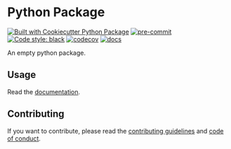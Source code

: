 # Python Package

[![Built with Cookiecutter Python Package](https://img.shields.io/badge/built%20with-Cookiecutter%20Python%20Package-ff69b4.svg?logo=cookiecutter)](https://github.com/91nunocosta/python-package-cookiecutter)
[![pre-commit](https://img.shields.io/badge/pre--commit-enabled-brightgreen?logo=pre-commit&logoColor=white)](https://github.com/pre-commit/pre-commit)
[![Code style: black](https://img.shields.io/badge/code%20style-black-000000.svg)](https://github.com/psf/black)
[![codecov](https://codecov.io/gh/91nunocosta/python-package/branch/master/graph/badge.svg?token=7T24BIO7QU)](https://codecov.io/gh/91nunocosta/python-package)
[![docs](https://readthedocs.org/projects/prototype-python-package/badge/?version=latest)](https://prototype-python-package.readthedocs.io/en/latest/)

An empty python package.

## Usage

Read the [documentation](https://prototype-python-package.readthedocs.io/en/latest/).

## Contributing

If you want to contribute, please read the [contributing guidelines](./CONTRIBUTING.md)
and [code of conduct](./CODE_OF_CONDUCT.md).
